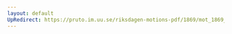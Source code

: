 ```yaml
---
layout: default
UpRedirect: https://pruto.im.uu.se/riksdagen-motions-pdf/1869/mot_1869__ak__148/mot_1869__ak__148-001.pdf
---
```

